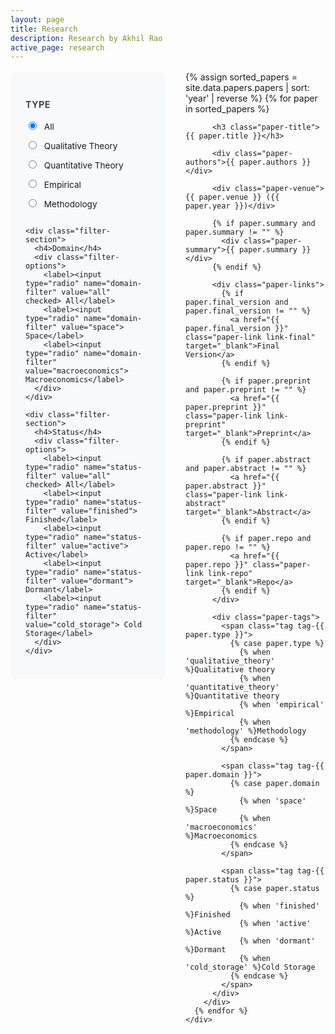 ```yaml
---
layout: page
title: Research
description: Research by Akhil Rao
active_page: research
---
```


<style>
/* Research page specific styles */
.research-container {
  display: flex;
  gap: 2rem;
  margin-top: 1rem;
}

.filters-sidebar {
  flex: 0 0 200px;
  background: #f8f9fa;
  padding: 1.5rem;
  border-radius: 8px;
  height: fit-content;
  position: sticky;
  top: 2rem;
}

.papers-content {
  flex: 1;
}

.filter-section {
  margin-bottom: 1.5rem;
}

.filter-section h4 {
  margin-bottom: 0.75rem;
  color: #333;
  font-size: 0.9rem;
  font-weight: 600;
  text-transform: uppercase;
  letter-spacing: 0.5px;
}

.filter-options {
  display: flex;
  flex-direction: column;
  gap: 0.25rem;
}

.filter-options input[type="radio"] {
  margin-right: 0.5rem;
}

.filter-options label {
  font-size: 0.85rem;
  cursor: pointer;
  padding: 0.25rem 0;
}

.paper-item {
  margin-bottom: 2.5rem;
  padding-bottom: 1.5rem;
  border-bottom: 1px solid #eee;
}

.paper-item:last-child {
  border-bottom: none;
}

.paper-title {
  font-size: 1.2rem;
  font-weight: 600;
  color: #2c3e50;
  margin-bottom: 0.5rem;
  line-height: 1.3;
}

.paper-authors {
  color: #666;
  margin-bottom: 0.25rem;
}

.paper-venue {
  font-style: italic;
  color: #777;
  margin-bottom: 1rem;
}

.paper-summary {
  color: #555;
  line-height: 1.5;
  margin-bottom: 1rem;
}

.paper-links {
  margin-bottom: 0.75rem;
}

.paper-link {
  display: inline-block;
  padding: 0.4rem 0.8rem;
  margin-right: 0.5rem;
  margin-bottom: 0.5rem;
  text-decoration: none;
  border-radius: 4px;
  font-size: 0.85rem;
  font-weight: 500;
  transition: all 0.2s ease;
}

.paper-link:hover {
  text-decoration: none;
  transform: translateY(-1px);
  box-shadow: 0 2px 4px rgba(0,0,0,0.1);
}

/* Link type specific colors */
.link-final {
  background-color: #28a745;
  color: white;
}

.link-final:hover {
  background-color: #218838;
  color: white;
}

.link-preprint {
  background-color: #007bff;
  color: white;
}

.link-preprint:hover {
  background-color: #0056b3;
  color: white;
}

.link-abstract {
  background-color: #6f42c1;
  color: white;
}

.link-abstract:hover {
  background-color: #5a32a3;
  color: white;
}

.link-repo {
  background-color: #fd7e14;
  color: white;
}

.link-repo:hover {
  background-color: #e8690b;
  color: white;
}

.paper-tags {
  display: flex;
  flex-wrap: wrap;
  gap: 0.5rem;
}

.tag {
  padding: 0.25rem 0.6rem;
  border-radius: 12px;
  font-size: 0.75rem;
  font-weight: 500;
}

/* Type tags */
.tag-qualitative_theory { background-color: #e3f2fd; color: #1565c0; }
.tag-quantitative_theory { background-color: #f3e5f5; color: #6a1b9a; }
.tag-empirical { background-color: #e8f5e8; color: #2e7d32; }
.tag-methodology { background-color: #fff3e0; color: #ef6c00; }

/* Domain tags */
.tag-space { background-color: #e8f5e8; color: #2e7d32; }
.tag-macroeconomics { background-color: #e3f2fd; color: #1565c0; }

/* Status tags */
.tag-finished { background-color: #ffebee; color: #c62828; }
.tag-active { background-color: #f3e5f5; color: #6a1b9a; }
.tag-dormant { background-color: #fafafa; color: #757575; }
.tag-cold_storage { background-color: #eceff1; color: #455a64; }

/* Responsive design */
@media (max-width: 768px) {
  .research-container {
    flex-direction: column;
    gap: 1rem;
  }
  
  .filters-sidebar {
    flex: none;
    position: static;
    order: -1;
  }
  
  .filter-options {
    flex-direction: row;
    flex-wrap: wrap;
    gap: 1rem;
  }
}

/* Filter functionality */
.paper-item {
  display: block;
}

.paper-item.hidden {
  display: none;
}

/* Show all papers by default */
input[type="radio"]:checked[value="all"] ~ .papers-list .paper-item,
input[type="radio"]:not(:checked) ~ .papers-list .paper-item {
  display: block;
}

/* Type filters */
input[type="radio"]:checked[value="qualitative_theory"] ~ .papers-list .paper-item:not([data-type="qualitative_theory"]),
input[type="radio"]:checked[value="quantitative_theory"] ~ .papers-list .paper-item:not([data-type="quantitative_theory"]),
input[type="radio"]:checked[value="empirical"] ~ .papers-list .paper-item:not([data-type="empirical"]),
input[type="radio"]:checked[value="methodology"] ~ .papers-list .paper-item:not([data-type="methodology"]) {
  display: none;
}

/* Domain filters */
input[type="radio"]:checked[value="space"] ~ .papers-list .paper-item:not([data-domain="space"]),
input[type="radio"]:checked[value="macroeconomics"] ~ .papers-list .paper-item:not([data-domain="macroeconomics"]) {
  display: none;
}

/* Status filters */
input[type="radio"]:checked[value="finished"] ~ .papers-list .paper-item:not([data-status="finished"]),
input[type="radio"]:checked[value="active"] ~ .papers-list .paper-item:not([data-status="active"]),
input[type="radio"]:checked[value="dormant"] ~ .papers-list .paper-item:not([data-status="dormant"]),
input[type="radio"]:checked[value="cold_storage"] ~ .papers-list .paper-item:not([data-status="cold_storage"]) {
  display: none;
}

/* Combined filters - hide if any filter doesn't match */
.paper-item:not([data-type]) { display: none; }
.paper-item:not([data-domain]) { display: none; }
.paper-item:not([data-status]) { display: none; }

/* Reset show all when all filters are set to 'all' */
input[name="type-filter"][value="all"]:checked ~ input[name="domain-filter"][value="all"]:checked ~ input[name="status-filter"][value="all"]:checked ~ .papers-list .paper-item {
  display: block;
}
</style>

<div class="research-container">
  <div class="filters-sidebar">
    <div class="filter-section">
      <h4>Type</h4>
      <div class="filter-options">
        <label><input type="radio" name="type-filter" value="all" checked> All</label>
        <label><input type="radio" name="type-filter" value="qualitative_theory"> Qualitative Theory</label>
        <label><input type="radio" name="type-filter" value="quantitative_theory"> Quantitative Theory</label>
        <label><input type="radio" name="type-filter" value="empirical"> Empirical</label>
        <label><input type="radio" name="type-filter" value="methodology"> Methodology</label>
      </div>
    </div>

    <div class="filter-section">
      <h4>Domain</h4>
      <div class="filter-options">
        <label><input type="radio" name="domain-filter" value="all" checked> All</label>
        <label><input type="radio" name="domain-filter" value="space"> Space</label>
        <label><input type="radio" name="domain-filter" value="macroeconomics"> Macroeconomics</label>
      </div>
    </div>

    <div class="filter-section">
      <h4>Status</h4>
      <div class="filter-options">
        <label><input type="radio" name="status-filter" value="all" checked> All</label>
        <label><input type="radio" name="status-filter" value="finished"> Finished</label>
        <label><input type="radio" name="status-filter" value="active"> Active</label>
        <label><input type="radio" name="status-filter" value="dormant"> Dormant</label>
        <label><input type="radio" name="status-filter" value="cold_storage"> Cold Storage</label>
      </div>
    </div>
  </div>

  <div class="papers-content">
    <div class="papers-list">
      {% assign sorted_papers = site.data.papers.papers | sort: 'year' | reverse %}
      {% for paper in sorted_papers %}
        <div class="paper-item" 
             data-type="{{ paper.type }}" 
             data-domain="{{ paper.domain }}" 
             data-status="{{ paper.status }}">
          
          <h3 class="paper-title">{{ paper.title }}</h3>
          
          <div class="paper-authors">{{ paper.authors }}</div>
          
          <div class="paper-venue">{{ paper.venue }} ({{ paper.year }})</div>
          
          {% if paper.summary and paper.summary != "" %}
            <div class="paper-summary">{{ paper.summary }}</div>
          {% endif %}
          
          <div class="paper-links">
            {% if paper.final_version and paper.final_version != "" %}
              <a href="{{ paper.final_version }}" class="paper-link link-final" target="_blank">Final Version</a>
            {% endif %}
            
            {% if paper.preprint and paper.preprint != "" %}
              <a href="{{ paper.preprint }}" class="paper-link link-preprint" target="_blank">Preprint</a>
            {% endif %}
            
            {% if paper.abstract and paper.abstract != "" %}
              <a href="{{ paper.abstract }}" class="paper-link link-abstract" target="_blank">Abstract</a>
            {% endif %}
            
            {% if paper.repo and paper.repo != "" %}
              <a href="{{ paper.repo }}" class="paper-link link-repo" target="_blank">Repo</a>
            {% endif %}
          </div>
          
          <div class="paper-tags">
            <span class="tag tag-{{ paper.type }}">
              {% case paper.type %}
                {% when 'qualitative_theory' %}Qualitative theory
                {% when 'quantitative_theory' %}Quantitative theory
                {% when 'empirical' %}Empirical
                {% when 'methodology' %}Methodology
              {% endcase %}
            </span>
            
            <span class="tag tag-{{ paper.domain }}">
              {% case paper.domain %}
                {% when 'space' %}Space
                {% when 'macroeconomics' %}Macroeconomics
              {% endcase %}
            </span>
            
            <span class="tag tag-{{ paper.status }}">
              {% case paper.status %}
                {% when 'finished' %}Finished
                {% when 'active' %}Active
                {% when 'dormant' %}Dormant
                {% when 'cold_storage' %}Cold Storage
              {% endcase %}
            </span>
          </div>
        </div>
      {% endfor %}
    </div>
  </div>
</div>

<script>
document.addEventListener('DOMContentLoaded', function() {
  const typeFilters = document.querySelectorAll('input[name="type-filter"]');
  const domainFilters = document.querySelectorAll('input[name="domain-filter"]');
  const statusFilters = document.querySelectorAll('input[name="status-filter"]');
  const papers = document.querySelectorAll('.paper-item');
  
  function filterPapers() {
    const selectedType = document.querySelector('input[name="type-filter"]:checked').value;
    const selectedDomain = document.querySelector('input[name="domain-filter"]:checked').value;
    const selectedStatus = document.querySelector('input[name="status-filter"]:checked').value;
    
    papers.forEach(paper => {
      const paperType = paper.getAttribute('data-type');
      const paperDomain = paper.getAttribute('data-domain');
      const paperStatus = paper.getAttribute('data-status');
      
      const typeMatch = selectedType === 'all' || paperType === selectedType;
      const domainMatch = selectedDomain === 'all' || paperDomain === selectedDomain;
      const statusMatch = selectedStatus === 'all' || paperStatus === selectedStatus;
      
      if (typeMatch && domainMatch && statusMatch) {
        paper.style.display = 'block';
      } else {
        paper.style.display = 'none';
      }
    });
  }
  
  // Add event listeners to all filters
  [...typeFilters, ...domainFilters, ...statusFilters].forEach(filter => {
    filter.addEventListener('change', filterPapers);
  });
});
</script>